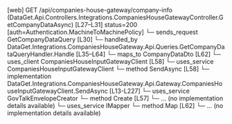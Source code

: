 [web] GET /api/companies-house-gateway/company-info  (DataGet.Api.Controllers.Integrations.CompaniesHouseGatewayController.GetCompanyDataAsync)  [L27–L31] status=200 [auth=Authentication.MachineToMachinePolicy]
  └─ sends_request GetCompanyDataQuery [L30]
    └─ handled_by DataGet.Integrations.CompaniesHouseGateway.Api.Queries.GetCompanyDataQueryHandler.Handle [L35–L64]
      └─ maps_to CompanyDataDto [L62]
      └─ uses_client CompaniesHouseInputGatewayClient [L58]
      └─ uses_service CompaniesHouseInputGatewayClient
        └─ method SendAsync [L58]
          └─ implementation DataGet.Integrations.CompaniesHouseGateway.Api.Gateway.CompaniesHouseInputGatewayClient.SendAsync [L13-L227]
      └─ uses_service GovTalkEnvelopeCreator
        └─ method Create [L57]
          └─ ... (no implementation details available)
      └─ uses_service IMapper
        └─ method Map [L62]
          └─ ... (no implementation details available)

